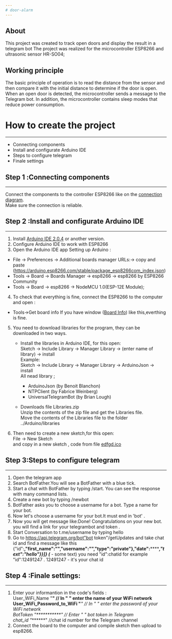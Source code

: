 ```yaml
---
# door-alarm
---
```

## About
This project was created to track open doors and display the result in a telegram bot 
The project was realized for the microcontroller ESP8266 and ultrasonic sensor HR-SO04;
## Working principle 
The basic principle of operation is to read the distance from the sensor and then compare it with the initial 
distance to determine if the door is open. When an open door is detected, the microcontroller sends a message to the Telegram bot. 
In addition, the microcontroller contains sleep modes that reduce power consumption.

# How to create the project 
---
* Сonnecting components
* Install and configurate Arduino IDE
* Steps to configure telegram 
* Finale settings
## Step 1 :Сonnecting components
---
Connect the components to the controller ESP8266 like on the [connection diagram](https://github.com/Malinka0-0/door-alarm/blob/main/%D1%81%D1%85%D0%B5%D0%BC%D0%B0.png). <br>
Make sure the connection is reliable.
## Step 2 :Install and configurate Arduino IDE
---
1. Install [Arduino IDE 2.0.4](https://www.arduino.cc/en/software) or another version.
2. Configure Arduino IDE to work with ESP8266 
3. Open the Arduino IDE app 
Setting up Arduino :
-  File -> Preferences -> Additional boards manager URLs:-> copy and paste (https://arduino.esp8266.com/stable/package_esp8266com_index.json)
-  Tools -> Board -> Boards Manager -> esp8266 -> esp8266 by ESP8266 Community
-  Tools -> Board -> esp8266 -> NodeMCU 1.0(ESP-12E Module);

4. To check that everything is fine, connect the ESP8266 to the computer  and open : 
- Tools->Get board info 
If you have window ([Board Info](https://s4scoding.com/images/arduino-genuino-uno-board-info-800x400.jpg)) like this,everthing is fine. <br> 
5. You need to download libraries for the program, they can be downloaded in two ways. 
   - Install the libraries in Arduino IDE, for this open: <br>
Sketch -> Include Library -> Manager Library -> (enter name of library) -> install <br>
Example:<br>
Sketch -> Include Library -> Manager Library -> ArduinoJson -> install <br>
All nead library ;<br>
       - ArduinoJson (by Benoit Blanchon)
       - NTPClient (by Fabrice Weinberg)
       - UniversalTelegramBot (by Brian Lough)
   
    - Downloads file Libraries.zip <br>
Unzip the contents of the zip file and get the Libraries file.<br>
Move the contents of the Libraries file to the folder ../Arduino/libraries

6. Then need to create a new sketch,for this open:<br>
File -> New Sketch <br>
and copy in a new sketch , code from file [edfgd.ico](https://github.com/Malinka0-0/door-alarm/blob/main/edfgd.ino)<br>

## Step 3:Steps to configure telegram 
---
1. Open the telegram app 
2. Search BotFather.You will see a BotFather with a blue tick.
3. Start a chat with BotFather by typing /start. You can see the response with many command lists.
4. Create a new bot by typing /newbot
5. BotFather asks you to choose a username for a bot. Type a name for your bot.
6. Now let's choose a username for your bot.It must end in 'bot' .
7. Now you will get message like:Done! Congratulations on your new bot. you will find a link for your telegrambot and token .
8. Start Conversation to t.me/username by typing hello  
9. Go to https://api.telegram.org/bot"bot token"/getUpdates and take chat id and find a message like this
{"id":********,"first_name":"**************","username":"********","type":"private"},"date":***********,"text":"hello"}}]} (***** - some text)
you need "id":chatid for example "id":12491247 . 12491247 - it's your chat id
  
## Step 4 :Finale settings:
---
 1. Enter your informantion in the code's fields :<br>
 User_WiFi_Name "******"  // In " " enter the name of your WiFi network<br>
 User_WiFi_Password_to_WiFi "*******" //  In " " enter the password of your WiFi network <br>
 BotToken "***********" // Enter " " bot token in Telegram <br>
 chat_id  "*******" //chat id number for the Telegram channel
2. Connect the board to the computer and compile sketch then upload to esp8266. 
